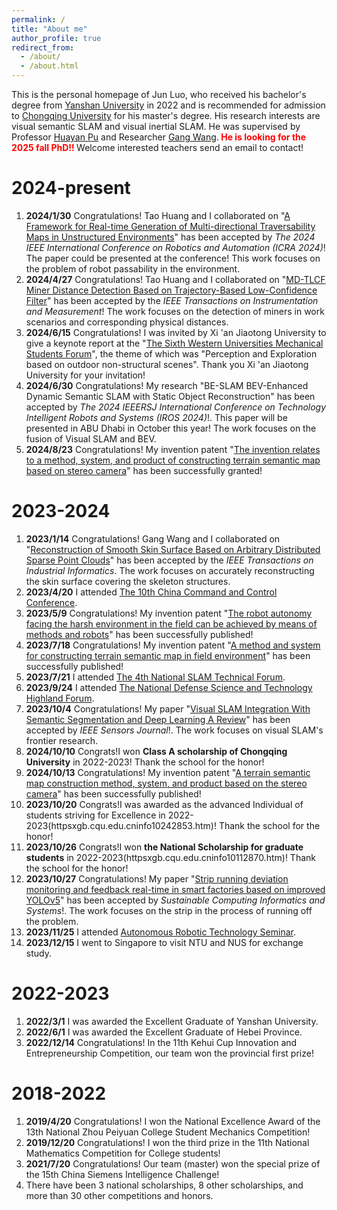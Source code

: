 ```yaml
---
permalink: /
title: "About me"
author_profile: true
redirect_from: 
  - /about/
  - /about.html
---
```


This is the personal homepage of Jun Luo, who received his bachelor's degree from [Yanshan University](httpsmec.ysu.edu.cnindex.htm) in 2022 and is recommended for admission to [Chongqing University](httpwww.cme.cqu.edu.cn) for his master's degree. His research interests are visual semantic SLAM and visual inertial SLAM. He was supervised by Professor [Huayan Pu](httpsfaculty.cqu.edu.cnHuayanPuzh_CNindex.htm) and Researcher [Gang Wang](httpsslmt.cqu.edu.cninfo1071088707.htm).**<font color='red'> He is looking for the 2025 fall PhD!! </font>** Welcome interested teachers send an email to contact!

2024-present
======
1. **2024/1/30**  Congratulations! Tao Huang and I collaborated on "[A Framework for Real-time Generation of Multi-directional Traversability Maps in Unstructured Environments](httpsieeexplore.ieee.orgdocument10610312)" has been accepted by *The 2024 IEEE International Conference on Robotics and Automation (ICRA 2024)*! The paper could be presented at the conference! This work focuses on the problem of robot passability in the environment.
2. **2024/4/27**  Congratulations! Tao Huang and I collaborated on "[MD-TLCF Miner Distance Detection Based on Trajectory-Based Low-Confidence Filter](httpsieeexplore.ieee.orgdocument10553319)" has been accepted by the *IEEE Transactions on Instrumentation and Measurement*! The work focuses on the detection of miners in work scenarios and corresponding physical distances.
3. **2024/6/15**  Congratulations! I was invited by Xi 'an Jiaotong University to give a keynote report at the "[The Sixth Western Universities Mechanical Students Forum](httpsnews.xjtu.edu.cninfo1009211395.htm)", the theme of which was "Perception and Exploration based on outdoor non-structural scenes". Thank you Xi 'an Jiaotong University for your invitation!
4. **2024/6/30**  Congratulations! My research "BE-SLAM BEV-Enhanced Dynamic Semantic SLAM with Static Object Reconstruction" has been accepted by *The 2024 IEEERSJ International Conference on Technology Intelligent Robots and Systems (IROS 2024)*!. This paper will be presented in ABU Dhabi in October this year! The work focuses on the fusion of Visual SLAM and BEV.
5. **2024/8/23**  Congratulations! My invention patent "[The invention relates to a method, system, and product of constructing terrain semantic map based on stereo camera](httpspss-system.cponline.cnipa.gov.cndocumentsdetailprevPageTit=changgui)" has been successfully granted!

2023-2024
======
1. **2023/1/14** Congratulations! Gang Wang and I collaborated on "[Reconstruction of Smooth Skin Surface Based on Arbitrary Distributed Sparse Point Clouds](httpsieeexplore.ieee.orgdocument10032808)" has been accepted by the *IEEE Transactions on Industrial Informatics*. The work focuses on accurately reconstructing the skin surface covering the skeleton structures.
2. **2023/4/20** I attended [The 10th China Command and Control Conference](httpsbaoming.huiyiguanjia.comEnrollindexmid=4783329978099195819&language=&source=56535).
3. **2023/5/9** Congratulations! My invention patent "[The robot autonomy facing the harsh environment in the field can be achieved by means of methods and robots](httpspss-system.cponline.cnipa.gov.cndocumentsdetailprevPageTit=changgui)" has been successfully published!
4. **2023/7/18** Congratulations! My invention patent "[A method and system for constructing terrain semantic map in field environment](httpspss-system.cponline.cnipa.gov.cndocumentsdetailprevPageTit=changgui)" has been successfully published!
5. **2023/7/21** I attended [The 4th National SLAM Technical Forum](httpswww.csig.org.cn8620230651207.html).
6. **2023/9/24** I attended [The National Defense Science and Technology Highland Forum](httpswww.allconfs.orgmeetingindex.aspid=18044).
7. **2023/10/4**  Congratulations! My paper "[Visual SLAM Integration With Semantic Segmentation and Deep Learning A Review](httpsieeexplore.ieee.orgdocument10227894)" has been accepted by *IEEE Sensors Journal*!. The work focuses on visual SLAM's frontier research.
8. **2024/10/10** Congrats!I won **Class A scholarship of Chongqing University** in 2022-2023! Thank the school for the honor!
9. **2024/10/13** Congratulations! My invention patent "[A terrain semantic map construction method, system, and product based on the stereo camera](httpspss-system.cponline.cnipa.gov.cndocumentsdetailprevPageTit=changgui)" has been successfully published!
10. **2023/10/20** Congrats!I was awarded as the advanced Individual of students striving for Excellence in 2022-2023(httpsxgb.cqu.edu.cninfo10242853.htm)! Thank the school for the honor!
11. **2023/10/26** Congrats!I won **the National Scholarship for graduate students** in 2022-2023(httpsxgb.cqu.edu.cninfo10112870.htm)! Thank the school for the honor!
12. **2023/10/27** Congratulations! My paper "[Strip running deviation monitoring and feedback real-time in smart factories based on improved YOLOv5](httpswww.sciencedirect.comsciencearticlepiiS2210537923000781via%3Dihub)" has been accepted by *Sustainable Computing Informatics and Systems*!. The work focuses on the strip in the process of running off the problem.
13. **2023/11/25** I attended [Autonomous Robotic Technology Seminar](httpswww.caa.org.cnarticle1924089.html).
14. **2023/12/15** I went to Singapore to visit NTU and NUS for exchange study.

2022-2023
======
1. **2022/3/1** I was awarded the Excellent Graduate of Yanshan University.
2. **2022/6/1** I was awarded the Excellent Graduate of Hebei Province.
3. **2022/12/14** Congratulations! In the 11th Kehui Cup Innovation and Entrepreneurship Competition, our team won the provincial first prize!

2018-2022
======
1. **2019/4/20** Congratulations! I won the National Excellence Award of the 13th National Zhou Peiyuan College Student Mechanics Competition!
2. **2019/12/20** Congratulations! I won the third prize in the 11th National Mathematics Competition for College students!
3. **2021/7/20** Congratulations! Our team (master) won the special prize of the 15th China Siemens Intelligence Challenge!
4. There have been 3 national scholarships, 8 other scholarships, and more than 30 other competitions and honors.

